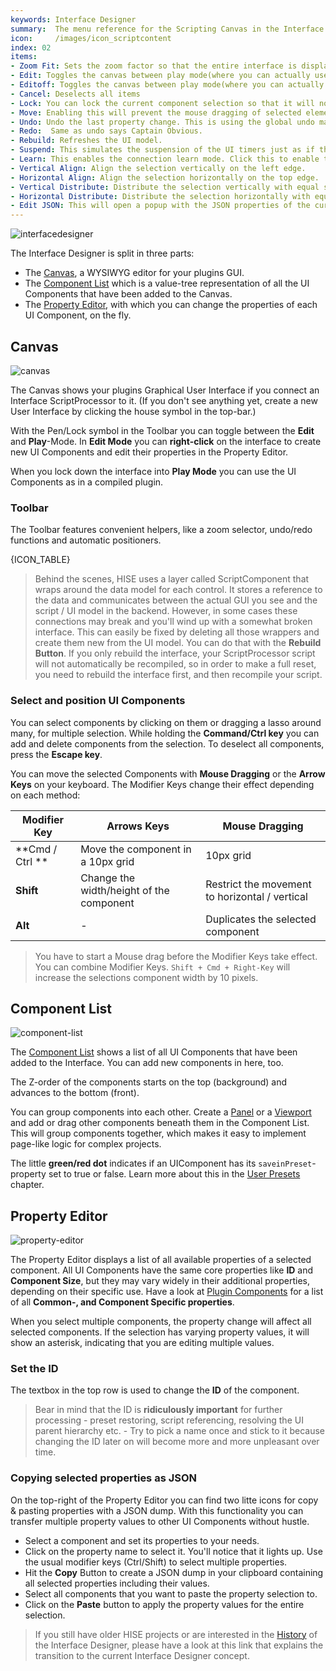 ```yaml
---
keywords: Interface Designer
summary:  The menu reference for the Scripting Canvas in the Interface Editor
icon:     /images/icon_scriptcontent
index: 02
items:	
- Zoom Fit: Sets the zoom factor so that the entire interface is displayed.
- Edit: Toggles the canvas between play mode(where you can actually use the Components) and edit mode where you can edit them and drag them around.
- Editoff: Toggles the canvas between play mode(where you can actually use the Components) and edit mode where you can edit them and drag them around.
- Cancel: Deselects all items
- Lock: You can lock the current component selection so that it will not be included when you drag the lasso for selecting components. This is helpful for background panels, etc. which you don't want to select but their child elements.
- Move: Enabling this will prevent the mouse dragging of selected elements to move their position. This avoids screwing up your interface layout accidentally.
- Undo: Undo the last property change. This is using the global undo manager, so it also undoes drag operations in the Component List or property changes in the Property Editor. 
- Redo:  Same as undo says Captain Obvious. 
- Rebuild: Refreshes the UI model. 
- Suspend: This simulates the suspension of the UI timers just as if the user would close your plugin window. You can use this to check if any vital functionality is depending on the UI timers being active.
- Learn: This enables the connection learn mode. Click this to enable the learn mode for the current selection, then move any other knob or UI element of another processor (or a meta parameter of a DSP network). It will then assign the processor connection and update the range of the Knob to match the target.
- Vertical Align: Align the selection vertically on the left edge. 
- Horizontal Align: Align the selection horizontally on the top edge. 
- Vertical Distribute: Distribute the selection vertically with equal space. 
- Horizontal Distribute: Distribute the selection horizontally with equal space. 
- Edit JSON: This will open a popup with the JSON properties of the currently selected elements. It allows you to manually change the properties and do batch processing. Note that this is a very risky operation so it's possible to mess up the entire component tree so proceed with caution!
---
```


![interfacedesigner](images/custom/interface-designer.png)

The Interface Designer is split in three parts:

- The [Canvas](/working-with-hise/workspaces/scripting-workspace/canvas#canvas), a WYSIWYG editor for your plugins GUI. 
- The [Component List](/working-with-hise/workspaces/scripting-workspace/canvas#component-list) which is a value-tree representation of all the UI Components that have been added to the Canvas.
- The [Property Editor](/working-with-hise/workspaces/scripting-workspace/canvas#property-editor), with which you can change the properties of each UI Component, on the fly.

## Canvas

![canvas](images/custom/canvas.png)


The Canvas shows your plugins Graphical User Interface if you connect an Interface ScriptProcessor to it. (If you don't see anything yet, create a new User Interface by clicking the house symbol in the top-bar.)

With the Pen/Lock symbol in the Toolbar you can toggle between the **Edit** and **Play**-Mode. In **Edit Mode** you can **right-click** on the interface to create new UI Components and edit their properties in the Property Editor.

When you lock down the interface into **Play Mode** you can use the UI Components as in a compiled plugin.


### Toolbar

The Toolbar features convenient helpers, like a zoom selector, undo/redo functions and automatic positioners.

{ICON_TABLE}

> Behind the scenes, HISE uses a layer called ScriptComponent that wraps around the data model for each control. It stores a reference to the data and communicates between the actual GUI you see and the script / UI model in the backend. However, in some cases these connections may break and you'll wind up with a somewhat broken interface. This can easily be fixed by deleting all those wrappers and create them new from the UI model. You can do that with the **Rebuild Button**. If you only rebuild the interface, your ScriptProcessor script will not automatically be recompiled, so in order to make a full reset, you need to rebuild the interface first, and then recompile your script.

### Select and position UI Components

You can select components by clicking on them or dragging a lasso around many, for multiple selection. While holding the **Command/Ctrl key** you can add and delete components from the selection. To deselect all components, press the **Escape key**.

You can move the selected Components with **Mouse Dragging** or the **Arrow Keys** on your keyboard. The Modifier Keys change their effect depending on each method: 



| Modifier Key | Arrows Keys | Mouse Dragging |
| --------- | -------------- | ---------------- |
| **Cmd / Ctrl ** | Move the component in a 10px grid |  10px grid |
| **Shift** | Change the width/height of the component | Restrict the movement to horizontal / vertical|
| **Alt** | - | Duplicates the selected component  |
> You have to start a Mouse drag before the Modifier Keys take effect.
> You can combine Modifier Keys. `Shift + Cmd + Right-Key` will increase the selections component width by 10 pixels.

## Component List

![component-list](images/custom/component-list.png)

The [Component List](/ui-components/floating-tiles/hise/scriptcomponentlist) shows a list of all UI Components that have been added to the Interface. You can add new components in here, too.

The Z-order of the components starts on the top (background) and advances to the bottom (front).

You can group components into each other. Create a [Panel](/ui-components/plugin-components/panel) or a [Viewport](/ui-components/plugin-components/viewport) and add or drag other components beneath them in the Component List. This will group components together, which makes it easy to implement page-like logic for complex projects.

The little **green/red dot** indicates if an UIComponent has its `saveinPreset`-property set to true or false. Learn more about this in the [User Presets](/working-with-hise/project-management/user-presets) chapter.  


## Property Editor
![property-editor](images/custom/property-editor.png)

The Property Editor displays a list of all available properties of a selected component. All UI Components have the same core properties like **ID** and **Component Size**, but they may vary widely in their additional properties, depending on their specific use. Have a look at [Plugin Components](/ui-components/plugin-components) for a list of all **Common-, and Component Specific properties**. 

When you select multiple components, the property change will affect all selected components. If the selection has varying property values, it will show an asterisk, indicating that you are editing multiple values.

### Set the ID

The textbox in the top row is used to change the **ID** of the component.
> Bear in mind that the ID is **ridiculously important** for further processing - preset restoring, script referencing, resolving the UI parent hierarchy etc. - Try to pick a name once and stick to it because changing the ID later on will become more and more unpleasant over time.


### Copying selected properties as JSON

On the top-right of the Property Editor you can find two litte icons for copy & pasting properties with a JSON dump. With this functionality you can transfer multiple property values to other UI Components without hustle.   

- Select a component and set its properties to your needs.
- Click on the property name to select it. You'll notice that it lights up. Use the usual modifier keys (Ctrl/Shift) to select multiple properties.
- Hit the **Copy** Button to create a JSON dump in your clipboard containing all selected properties including their values. 
- Select all components that you want to paste the property selection to.
- Click on the **Paste** button to apply the property values for the entire selection.

> If you still have older HISE projects or are interested in the [History](https://github.com/christophhart/hise_documentation/blob/master/NewInterfaceDesigner.md) of the Interface Designer, please have a look at this link that explains the transition to the current Interface Designer concept. 